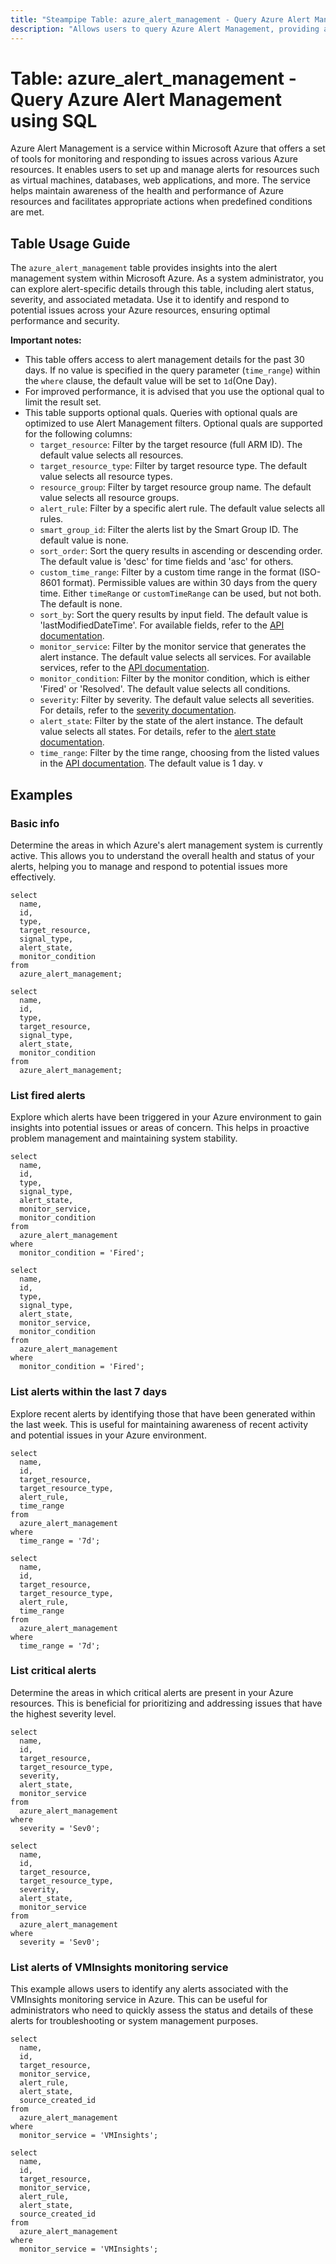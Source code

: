 ```yaml
---
title: "Steampipe Table: azure_alert_management - Query Azure Alert Management using SQL"
description: "Allows users to query Azure Alert Management, providing a centralized way to monitor and respond to issues across applications and infrastructure."
---
```


# Table: azure_alert_management - Query Azure Alert Management using SQL

Azure Alert Management is a service within Microsoft Azure that offers a set of tools for monitoring and responding to issues across various Azure resources. It enables users to set up and manage alerts for resources such as virtual machines, databases, web applications, and more. The service helps maintain awareness of the health and performance of Azure resources and facilitates appropriate actions when predefined conditions are met.

## Table Usage Guide

The `azure_alert_management` table provides insights into the alert management system within Microsoft Azure. As a system administrator, you can explore alert-specific details through this table, including alert status, severity, and associated metadata. Use it to identify and respond to potential issues across your Azure resources, ensuring optimal performance and security.

**Important notes:**
- This table offers access to alert management details for the past 30 days. If no value is specified in the query parameter (`time_range`) within the `where` clause, the default value will be set to `1d`(One Day).
- For improved performance, it is advised that you use the optional qual to limit the result set.
- This table supports optional quals. Queries with optional quals are optimized to use Alert Management filters. Optional quals are supported for the following columns:
  - `target_resource`: Filter by the target resource (full ARM ID). The default value selects all resources.
  - `target_resource_type`: Filter by target resource type. The default value selects all resource types.
  - `resource_group`: Filter by target resource group name. The default value selects all resource groups.
  - `alert_rule`: Filter by a specific alert rule. The default value selects all rules.
  - `smart_group_id`: Filter the alerts list by the Smart Group ID. The default value is none.
  - `sort_order`: Sort the query results in ascending or descending order. The default value is 'desc' for time fields and 'asc' for others.
  - `custom_time_range`: Filter by a custom time range in the format (ISO-8601 format). Permissible values are within 30 days from the query time. Either `timeRange` or `customTimeRange` can be used, but not both. The default is none.
  - `sort_by`: Sort the query results by input field. The default value is 'lastModifiedDateTime'. For available fields, refer to the [API documentation](https://learn.microsoft.com/en-us/rest/api/monitor/alertsmanagement/alerts/get-all?tabs=HTTP#alertssortbyfields).
  - `monitor_service`: Filter by the monitor service that generates the alert instance. The default value selects all services. For available services, refer to the [API documentation](https://learn.microsoft.com/en-us/rest/api/monitor/alertsmanagement/alerts/get-all?tabs=HTTP#monitorservice).
  - `monitor_condition`: Filter by the monitor condition, which is either 'Fired' or 'Resolved'. The default value selects all conditions.
  - `severity`: Filter by severity. The default value selects all severities. For details, refer to the [severity documentation](https://learn.microsoft.com/en-us/rest/api/monitor/alertsmanagement/alerts/get-all?tabs=HTTP#severity).
  - `alert_state`: Filter by the state of the alert instance. The default value selects all states. For details, refer to the [alert state documentation](https://learn.microsoft.com/en-us/rest/api/monitor/alertsmanagement/alerts/get-all?tabs=HTTP#alertstate).
  - `time_range`: Filter by the time range, choosing from the listed values in the [API documentation](https://learn.microsoft.com/en-us/rest/api/monitor/alertsmanagement/alerts/get-all?tabs=HTTP#timerange). The default value is 1 day.
v
## Examples

### Basic info
Determine the areas in which Azure's alert management system is currently active. This allows you to understand the overall health and status of your alerts, helping you to manage and respond to potential issues more effectively.

```sql+postgres
select
  name,
  id,
  type,
  target_resource,
  signal_type,
  alert_state,
  monitor_condition
from
  azure_alert_management;
```

```sql+sqlite
select
  name,
  id,
  type,
  target_resource,
  signal_type,
  alert_state,
  monitor_condition
from
  azure_alert_management;
```

### List fired alerts
Explore which alerts have been triggered in your Azure environment to gain insights into potential issues or areas of concern. This helps in proactive problem management and maintaining system stability.

```sql+postgres
select
  name,
  id,
  type,
  signal_type,
  alert_state,
  monitor_service,
  monitor_condition
from
  azure_alert_management
where
  monitor_condition = 'Fired';
```

```sql+sqlite
select
  name,
  id,
  type,
  signal_type,
  alert_state,
  monitor_service,
  monitor_condition
from
  azure_alert_management
where
  monitor_condition = 'Fired';
```

### List alerts within the last 7 days
Explore recent alerts by identifying those that have been generated within the last week. This is useful for maintaining awareness of recent activity and potential issues in your Azure environment.

```sql+postgres
select
  name,
  id,
  target_resource,
  target_resource_type,
  alert_rule,
  time_range
from
  azure_alert_management
where
  time_range = '7d';
```

```sql+sqlite
select
  name,
  id,
  target_resource,
  target_resource_type,
  alert_rule,
  time_range
from
  azure_alert_management
where
  time_range = '7d';
```

### List critical alerts
Determine the areas in which critical alerts are present in your Azure resources. This is beneficial for prioritizing and addressing issues that have the highest severity level.

```sql+postgres
select
  name,
  id,
  target_resource,
  target_resource_type,
  severity,
  alert_state,
  monitor_service
from
  azure_alert_management
where
  severity = 'Sev0';
```

```sql+sqlite
select
  name,
  id,
  target_resource,
  target_resource_type,
  severity,
  alert_state,
  monitor_service
from
  azure_alert_management
where
  severity = 'Sev0';
```

### List alerts of VMInsights monitoring service
This example allows users to identify any alerts associated with the VMInsights monitoring service in Azure. This can be useful for administrators who need to quickly assess the status and details of these alerts for troubleshooting or system management purposes.

```sql+postgres
select
  name,
  id,
  target_resource,
  monitor_service,
  alert_rule,
  alert_state,
  source_created_id
from
  azure_alert_management
where
  monitor_service = 'VMInsights';
```

```sql+sqlite
select
  name,
  id,
  target_resource,
  monitor_service,
  alert_rule,
  alert_state,
  source_created_id
from
  azure_alert_management
where
  monitor_service = 'VMInsights';
```